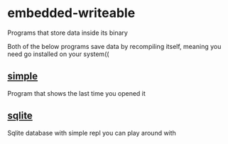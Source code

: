 # embedded-writeable
Programs that store data inside its binary

Both of the below programs save data by recompiling itself, meaning you need go installed on your system((

## [simple](https://github.com/ayes-web/embedded-writeable/tree/master/simple)
Program that shows the last time you opened it

## [sqlite](https://github.com/ayes-web/embedded-writeable/tree/master/sqlite)
Sqlite database with simple repl you can play around with

